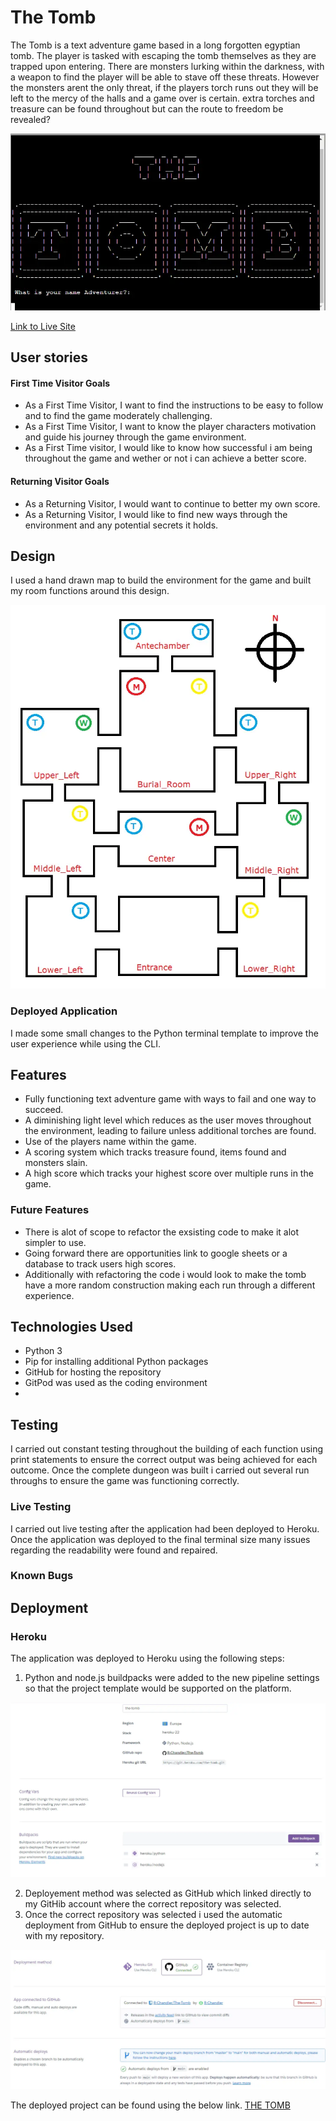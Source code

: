 # The Tomb

The Tomb is a text adventure game based in a long forgotten egyptian tomb. The player is tasked with escaping the tomb themselves as they are trapped upon entering. There are monsters lurking within the darkness, with a weapon to find the player will be able to stave off these threats. However the monsters arent the only threat, if the players torch runs out they will be left to the mercy of the halls and a game over is certain. extra torches and treasure can be found throughout but can the route to freedom be revealed?


![The Tomb Intro Screen](readme_images/tomb-splash-screen.webp)

[Link to Live Site](https://the-tomb-48c17927017e.herokuapp.com/)

## User stories

#### First Time Visitor Goals
 - As a First Time Visitor, I want to find the instructions to be easy to follow and to find the game moderately challenging.
 - As a First Time Visitor, I want to know the player characters motivation and guide his journey through the game environment.
 - As a First Time visitor, I would like to know how successful i am being throughout the game and wether or not i can achieve a better score.

#### Returning Visitor Goals
 - As a Returning Visitor, I would want to continue to better my own score.
 - As a Returning Visitor, I would like to find new ways through the environment and any potential secrets it holds.


## Design
I used a hand drawn map to build the environment for the game and built my room functions around this design.

![The Tomb Map](readme_images/tomb-map.webp)

### Deployed Application
I made some small changes to the Python terminal template to improve the user experience while using the CLI.


## Features
- Fully functioning text adventure game with ways to fail and one way to succeed.
- A diminishing light level which reduces as the user moves throughout the environment, leading to failure unless additional torches are found.
- Use of the players name within the game.
- A scoring system which tracks treasure found, items found and monsters slain.
- A high score which tracks your highest score over multiple runs in the game.

### Future Features
- There is alot of scope to refactor the exsisting code to make it alot simpler to use.
- Going forward there are opportunities link to google sheets or a database to track users high scores.
- Additionally with refactoring the code i would look to make the tomb have a more random construction making each run through a different experience.

## Technologies Used
- Python 3
- Pip for installing additional Python packages
- GitHub for hosting the repository
- GitPod was used as the coding environment
- 
## Testing

I carried out constant testing throughout the building of each function using print statements to ensure the correct output was being achieved for each outcome. Once the complete dungeon was built i carried out several run throughs to ensure the game was functioning correctly.

### Live Testing
I carried out live testing after the application had been deployed to Heroku. Once the application was deployed to the final terminal size many issues regarding the readability were found and repaired. 
	
### Known Bugs


## Deployment

### Heroku

The application was deployed to Heroku using the following steps:
1. Python and node.js buildpacks were added to the new pipeline settings so that the project template would be supported on the platform.

![Heroku Settings](readme_images/heroku-settings.webp)

2. Deployement method was selected as GitHub which linked directly to my GitHib account where the correct repository was selected.
3. Once the correct repository was selected i used the automatic deployment from GitHub to ensure the deployed project is up to date with my repository.

![Heroku Deployment Screen](readme_images/heroku-deployment.webp)

The deployed project can be found using the below link.
[THE TOMB](https://the-tomb-48c17927017e.herokuapp.com/)
